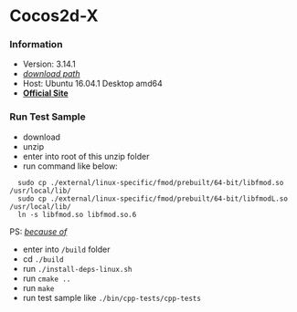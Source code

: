 # Cocos2d-X

### Information
+ Version: 3.14.1
+ [*download path*](http://www.cocos2d-x.org/filedown/cocos2d-x-3.14.1.zip)
+ Host: Ubuntu 16.04.1 Desktop amd64
+ [**Official Site**](http://cocos2d-x.org/)

### Run Test Sample
+ download
+ unzip
+ enter into root of this unzip folder
+ run command like below:
```
  sudo cp ./external/linux-specific/fmod/prebuilt/64-bit/libfmod.so /usr/local/lib/
  sudo cp ./external/linux-specific/fmod/prebuilt/64-bit/libfmodL.so /usr/local/lib/
  ln -s libfmod.so libfmod.so.6
```
PS: [*because of*](http://discuss.cocos2d-x.org/t/error-while-building-for-linux-libfmod-so-6/26553)

+ enter into `/build` folder
+ cd `./build`
+ run `./install-deps-linux.sh`
+ run `cmake ..`
+ run `make`
+ run test sample like `./bin/cpp-tests/cpp-tests`

